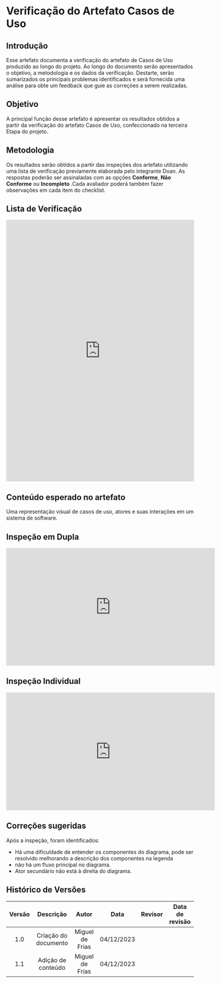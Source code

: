 # **Verificação do Artefato Casos de Uso**

## **Introdução**

Esse artefato documenta a verificação do artefato de Casos de Uso produzido ao longo do projeto. Ao longo do documento serão apresentados o objetivo, a metodologia e os dados da verificação. Destarte, serão sumarizados os principais problemas  identificados e será fornecida uma análise para obte um feedback que guie as correções a serem realizadas.

## **Objetivo**

A principal função desse artefato é apresentar os resultados obtidos a partir da verificação do artefato Casos de Uso, confeccionado na terceira Etapa do projeto.

## **Metodologia**

Os resultados serão obtidos a partir das inspeções dos artefato utilizando uma lista de verificação previamente elaborada pelo integrante Doan. As respostas poderão ser assinaladas com as opções **Conforme**, **Não Conforme** ou **Incompleto** .Cada avaliador poderá também fazer observações em cada item do checklist.

## **Lista de Verificação**


<iframe src="https://docs.google.com/spreadsheets/d/e/2PACX-1vSpfRvAx5nbPmOSPOUFOagMidlaxpW6qvDuGDQdobTJJtU3kTuyb81cOYLkZP2_51BYWErM9l8_f0ga/pubhtml?gid=396239524&single=true"width="100%" height="700" frameborder="0" scrolling="no"></iframe>


## **Conteúdo esperado no artefato**
Uma representação visual de casos de uso, atores e suas interações em um sistema de software.

## **Inspeção em Dupla**

<iframe width="560" height="315" src="https://www.youtube.com/embed/DFEw981KHFk" title="YouTube video player" frameborder="0" allow="accelerometer; autoplay; clipboard-write; encrypted-media; gyroscope; picture-in-picture; web-share" allowfullscreen></iframe>


## **Inspeção Individual** 

<iframe width="560" height="315" src="https://www.youtube.com/embed/_QmdHTmHA9A" title="YouTube video player" frameborder="0" allow="accelerometer; autoplay; clipboard-write; encrypted-media; gyroscope; picture-in-picture; web-share" allowfullscreen></iframe>



## **Correções sugeridas**

Após a inspeção, foram identificados:

- Há uma dificuldade de entender os componentes do diagrama, pode ser resolvido melhorando a descrição dos componentes na legenda
- não há um fluxo principal no diagrama.
- Ator secundário não está à direita do diagrama.




## **Histórico de Versões**

| Versão |          Descrição              |     Autor      |      Data      |   Revisor     |    Data de revisão    |  
|:------:|:-------------------------------:|:--------------:|:--------------:|:-------------:|:---------------------:|
|  1.0   | Criação do documento  |   Miguel de Frias   |   04/12/2023   |  |     |
| 1.1   | Adição de conteúdo  |   Miguel de Frias  |   04/12/2023   |  |     |